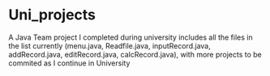 # Uni_projects
A Java Team project I completed during university includes all the files in the list currently
(menu.java, Readfile.java, inputRecord.java, addRecord.java, editRecord.java, calcRecord.java), with more projects to be commited as I continue in University
